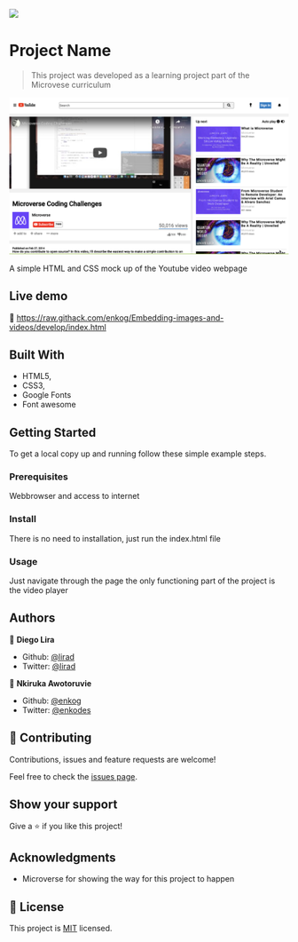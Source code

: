 ![](https://img.shields.io/badge/Microverse-blueviolet)

# Project Name

> This project was developed as a learning project part of the Microvese curriculum

![screenshot](./images/screenshot.png)

A simple HTML and CSS mock up of the Youtube video webpage

## Live demo

🔗 https://raw.githack.com/enkog/Embedding-images-and-videos/develop/index.html

## Built With

- HTML5,
- CSS3,
- Google Fonts
- Font awesome


## Getting Started

To get a local copy up and running follow these simple example steps.

### Prerequisites

Webbrowser and access to internet

### Install

There is no need to installation, just run the index.html file

### Usage

Just navigate through the page the only functioning part of the project is the video player

## Authors

👤 **Diego Lira**

- Github: [@lirad](https://github.com/lirad)
- Twitter: [@lirad](https://twitter.com/lirad)





👤 **Nkiruka Awotoruvie**

- Github: [@enkog](https://github.com/enkog)
- Twitter: [@enkodes](https://twitter.com/enkodes)


## 🤝 Contributing

Contributions, issues and feature requests are welcome!

Feel free to check the [issues page](issues/).

## Show your support

Give a ⭐️ if you like this project!

## Acknowledgments

- Microverse for showing the way for this project to happen

## 📝 License

This project is [MIT](lic.url) licensed.
